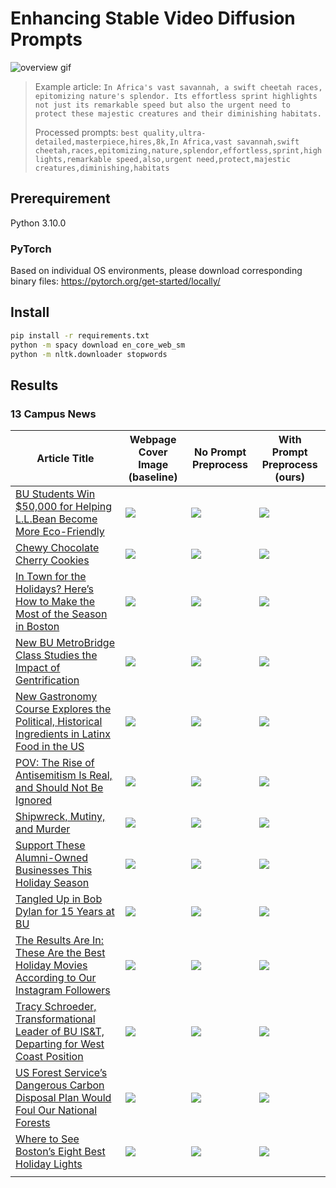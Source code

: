 # Enhancing Stable Video Diffusion Prompts

![overview gif](cheetah.gif) 

> Example article: `In Africa's vast savannah, a swift cheetah races, epitomizing nature's splendor. Its effortless sprint highlights not just its remarkable speed but also the urgent need to protect these majestic creatures and their diminishing habitats.`
> 
> Processed prompts: `best quality,ultra-detailed,masterpiece,hires,8k,In Africa,vast savannah,swift cheetah,races,epitomizing,nature,splendor,effortless,sprint,highlights,remarkable speed,also,urgent need,protect,majestic creatures,diminishing,habitats`

## Prerequirement

Python 3.10.0

### PyTorch

Based on individual OS environments, please download corresponding binary files: https://pytorch.org/get-started/locally/

## Install

```sh
pip install -r requirements.txt
python -m spacy download en_core_web_sm
python -m nltk.downloader stopwords
```

<!---
### Conda

```sh
conda env create -f requirement.yaml
conda env list
python -m spacy download en_core_web_sm
python -m nltk.downloader stopwords
```
--->

## Results

### 13 Campus News

| Article Title | Webpage Cover Image (baseline) | No Prompt Preprocess | With Prompt Preprocess (ours) |
| ------------- | ------------------------------ | -------------------- | ----------------------------- |
| [BU Students Win $50,000 for Helping L.L.Bean Become More Eco-Friendly](https://www.bu.edu/articles/2023/bu-students-win-bu-sustainability-competition/) | ![](https://www.bu.edu/files/2023/12/Questrom-Sustainability-Competition-winners_feat.jpg) | ![](./outputs/original/gif/BU%20Students%20Win%20$50,000%20for%20Helping%20L.L.Bean%20Become%20More%20Eco-Friendly.gif) | ![](./outputs/gif/BU%20Students%20Win%20$50,000%20for%20Helping%20L.L.Bean%20Become%20More%20Eco-Friendly.gif)
| [Chewy Chocolate Cherry Cookies](https://www.bu.edu/articles/2023/chewy-chocolate-cherry-cookies/) | ![](https://www.bu.edu/files/2023/12/choco-cookies-IMG_2311-feat-crop.jpg) | ![](./outputs/original/gif/Chewy%20Chocolate%20Cherry%20Cookies.gif) | ![](./outputs/gif/Chewy%20Chocolate%20Cherry%20Cookies.gif) |
| [In Town for the Holidays? Here’s How to Make the Most of the Season in Boston](https://www.bu.edu/articles/2023/what-to-do-holidays-in-boston/) | ![](https://www.bu.edu/files/2023/12/iStock-182901347-feat-crop.jpg) | ![](./outputs/original/gif/In%20Town%20for%20the%20Holidays%3F%20Here’s%20How%20to%20Make%20the%20Most%20of%20the%20Season%20in%20Boston.gif) | ![](./outputs/gif/In%20Town%20for%20the%20Holidays%3F%20Here’s%20How%20to%20Make%20the%20Most%20of%20the%20Season%20in%20Boston.gif) |
| [New BU MetroBridge Class Studies the Impact of Gentrification](https://www.bu.edu/articles/2023/new-class-studies-impact-of-gentrification/) | ![](https://www.bu.edu/files/2023/12/23-1644-METRO-003-feat-crop.jpg) | ![](./outputs/original/gif/New%20BU%20MetroBridge%20Class%20Studies%20the%20Impact%20of%20Gentrification.gif) | ![](./outputs/gif/New%20BU%20MetroBridge%20Class%20Studies%20the%20Impact%20of%20Gentrification.gif) |
| [New Gastronomy Course Explores the Political, Historical Ingredients in Latinx Food in the US](https://www.bu.edu/articles/2023/new-gastronomy-course-explores-latinx-food-culture-in-the-us/) | ![](https://www.bu.edu/files/2023/12/Latinx-Food-Course-feat.jpg) | ![](./outputs/original/gif/New%20Gastronomy%20Course%20Explores%20the%20Political,%20Historical%20Ingredients%20in%20Latinx%20Food%20in%20the%20US.gif) | ![](./outputs/gif/New%20Gastronomy%20Course%20Explores%20the%20Political,%20Historical%20Ingredients%20in%20Latinx%20Food%20in%20the%20US.gif) |
| [POV: The Rise of Antisemitism Is Real, and Should Not Be Ignored](https://www.bu.edu/articles/2023/pov-rise-of-antisemitism-should-not-be-ignored/) | ![](https://www.bu.edu/files/2023/12/POV-Rise-of-Antisemitism-leadin.jpg) | ![](./outputs/original/gif/POV:%20The%20Rise%20of%20Antisemitism%20Is%20Real,%20and%20Should%20Not%20Be%20Ignored.gif) | ![](./outputs/gif/POV:%20The%20Rise%20of%20Antisemitism%20Is%20Real,%20and%20Should%20Not%20Be%20Ignored.gif) |
| [Shipwreck, Mutiny, and Murder](https://www.bu.edu/articles/2023/master-thriller-david-grann/) | ![](https://www.bu.edu/files/2023/07/Wager5-feat-crop-copy.jpg) | ![](./outputs/original/gif/Shipwreck,%20Mutiny,%20and%20Murder.gif) | ![](./outputs/gif/Shipwreck,%20Mutiny,%20and%20Murder.gif) |
| [Support These Alumni-Owned Businesses This Holiday Season](https://www.bu.edu/articles/2022/holiday-gift-guide-alumni-owned-businesses/) | ![](https://www.bu.edu/files/2022/12/Alumni-gift-guide-feat.jpg) | ![](./outputs/original/gif/Support%20These%20Alumni-Owned%20Businesses%20This%20Holiday%20Season.gif) | ![](./outputs/gif/Support%20These%20Alumni-Owned%20Businesses%20This%20Holiday%20Season.gif) |
| [Tangled Up in Bob Dylan for 15 Years at BU](https://www.bu.edu/articles/2023/tangled-up-in-bob-dylan-for-15-years-at-bu/) | ![](https://www.bu.edu/files/2023/12/23-1698-BOBDYLAN-002-vert-crop.jpg) | ![](./outputs/original/gif/Tangled%20Up%20in%20Bob%20Dylan%20for%2015%20Years%20at%20BU.gif) | ![](./outputs/gif/Tangled%20Up%20in%20Bob%20Dylan%20for%2015%20Years%20at%20BU.gif) |
| [The Results Are In: These Are the Best Holiday Movies According to Our Instagram Followers](https://www.bu.edu/articles/2023/the-best-holiday-movies-according-to-boston-university-instagram-followers/) | ![](https://www.bu.edu/files/2023/12/Hey-BU-Blog-Headers.jpg) | ![](./outputs/original/gif/The%20Results%20Are%20In:%20These%20Are%20the%20Best%20Holiday%20Movies%20According%20to%20Our%20Instagram%20Followers.gif) | ![](./outputs/gif/The%20Results%20Are%20In:%20These%20Are%20the%20Best%20Holiday%20Movies%20According%20to%20Our%20Instagram%20Followers.gif) |
| [Tracy Schroeder, Transformational Leader of BU IS&T, Departing for West Coast Position](https://www.bu.edu/articles/2023/tracy-schroeder-departing-bu/) | ![](https://www.bu.edu/files/2023/12/Tracy-Schroeder-headshot.jpg) | ![](./outputs/original/gif/Tracy%20Schroeder,%20Transformational%20Leader%20of%20BU%20IS&T,%20Departing%20for%20West%20Coast%20Position.gif) | ![](./outputs/gif/Tracy%20Schroeder,%20Transformational%20Leader%20of%20BU%20IS&T,%20Departing%20for%20West%20Coast%20Position.gif) |
| [US Forest Service’s Dangerous Carbon Disposal Plan Would Foul Our National Forests](https://www.bu.edu/articles/2023/us-forest-services-carbon-disposal-plan-would-foul-our-national-forests/) | ![](https://www.bu.edu/files/2023/12/Stanislaus-National-Forest-leadin.jpg) | ![](./outputs/original/gif/US%20Forest%20Service’s%20Dangerous%20Carbon%20Disposal%20Plan%20Would%20Foul%20Our%20National%20Forests.gif) | ![](./outputs/gif/US%20Forest%20Service’s%20Dangerous%20Carbon%20Disposal%20Plan%20Would%20Foul%20Our%20National%20Forests.gif) |
| [Where to See Boston’s Eight Best Holiday Lights](https://www.bu.edu/articles/2022/see-boston-best-holiday-lights/) | ![](https://www.bu.edu/files/2022/12/feat-holiday-light-thumbnail.jpg) | ![](./outputs/original/gif/Where%20to%20See%20Boston’s%20Eight%20Best%20Holiday%20Lights.gif) | ![](./outputs/gif/Where%20to%20See%20Boston’s%20Eight%20Best%20Holiday%20Lights.gif) |
| []() | ![]() | ![]() | ![]() |

